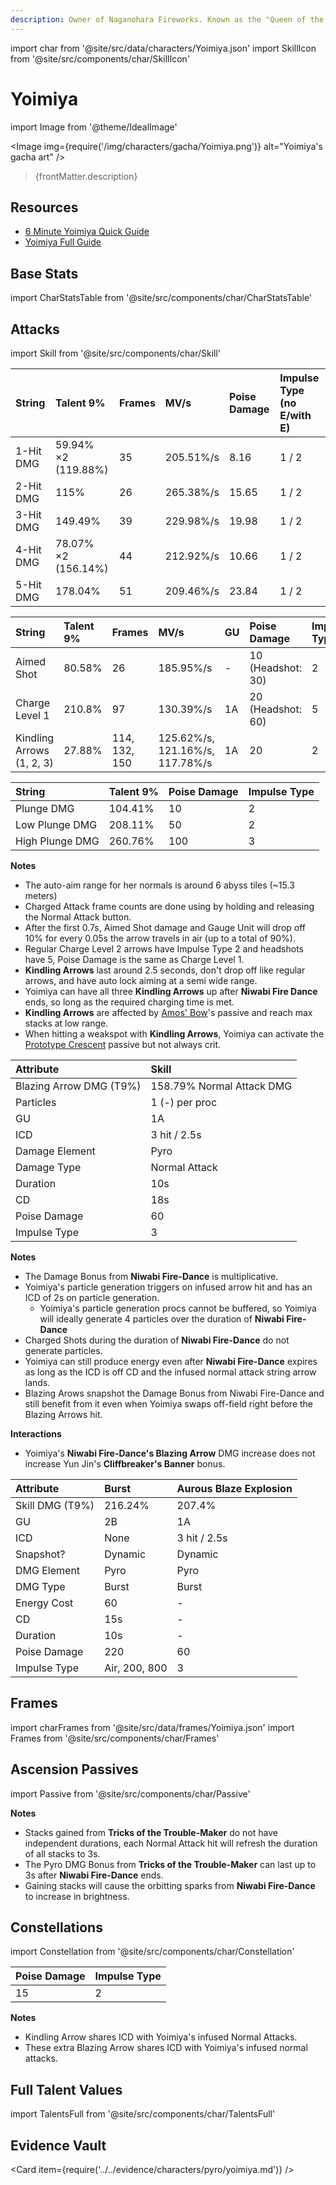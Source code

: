 ```yaml
---
description: Owner of Naganohara Fireworks. Known as the "Queen of the Summer Festival," she excels in her craft of creating fireworks that symbolize people's hopes and dreams.
---
```


import char from '@site/src/data/characters/Yoimiya.json'
import SkillIcon from '@site/src/components/char/SkillIcon'

# Yoimiya

import Image from '@theme/IdealImage'

<Image img={require('/img/characters/gacha/Yoimiya.png')} alt="Yoimiya's gacha art" />
<blockquote>{frontMatter.description}</blockquote>

## Resources

* [6 Minute Yoimiya Quick Guide](https://www.youtube.com/watch?v=FjDsbxPbk50)
* [Yoimiya Full Guide](https://keqingmains.com/yoimiya/)

## Base Stats

import CharStatsTable from '@site/src/components/char/CharStatsTable'

<CharStatsTable char={char} />

## Attacks

import Skill from '@site/src/components/char/Skill'

<Tabs>
<TabItem value='na' label='Normal Attacks'>
<SkillIcon char={char} skill='na' />
<div class='talent-columns'>
<Skill char={char} skill='na' sectionFilter='Normal Attack' />

| String        | Talent 9%           | Frames | MV/s      | Poise Damage | Impulse Type \(no E/with E\) |
| :------------ | :------------------ | :----- | :-------- | :----------- | :--------------------------- |
| 1-Hit DMG     | 59.94% ×2 (119.88%) | 35     | 205.51%/s | 8.16         | 1 / 2                        |
| 2-Hit DMG     | 115%                | 26     | 265.38%/s | 15.65        | 1 / 2                        |
| 3-Hit DMG     | 149.49%             | 39     | 229.98%/s | 19.98        | 1 / 2                        |
| 4-Hit DMG     | 78.07% ×2 (156.14%) | 44     | 212.92%/s | 10.66        | 1 / 2                        |
| 5-Hit DMG     | 178.04%             | 51     | 209.46%/s | 23.84        | 1 / 2                        |

</div>
<div class='talent-columns'>
<Skill char={char} skill='na' sectionFilter='Charged Attack' />

| String                    | Talent 9% | Frames        | MV/s                            | GU  | Poise Damage        | Impulse Type |
| :------------------------ | :-------- | :------------ | :------------------------------ | :-- | :------------------ | :----------- |
| Aimed Shot                | 80.58%    | 26            | 185.95%/s                       | -   | 10 \(Headshot: 30\) | 2            |
| Charge Level 1            | 210.8%    | 97            | 130.39%/s                       | 1A  | 20 \(Headshot: 60\) | 5            |
| Kindling Arrows (1, 2, 3) | 27.88%    | 114, 132, 150 | 125.62%/s, 121.16%/s, 117.78%/s | 1A  | 20                  | 2            |

</div>
<div class='talent-columns'>
<Skill char={char} skill='na' sectionFilter='Plunging Attack' />

| String          | Talent 9% | Poise Damage | Impulse Type |
| :-------------- | :-------- | :----------- | :----------- |
| Plunge DMG      | 104.41%   | 10           | 2            |
| Low Plunge DMG  | 208.11%   | 50           | 2            |
| High Plunge DMG | 260.76%   | 100          | 3            |

</div>

**Notes**

* The auto-aim range for her normals is around 6 abyss tiles (~15.3 meters)
* Charged Attack frame counts are done using by holding and releasing the Normal Attack button.
* After the first 0.7s, Aimed Shot damage and Gauge Unit will drop off 10% for every 0.05s the arrow travels in air \(up to a total of 90%\).
* Regular Charge Level 2 arrows have Impulse Type 2 and headshots have 5, Poise Damage is the same as Charge Level 1.
* **Kindling Arrows** last around 2.5 seconds, don't drop off like regular arrows, and have auto lock aiming at a semi wide range.
* Yoimiya can have all three **Kindling Arrows** up after **Niwabi Fire Dance** ends, so long as the required charging time is met.
* **Kindling Arrows** are affected by [Amos' Bow](../../equipment/weapons/bows.md#amos-bow)'s passive and reach max stacks at low range.
* When hitting a weakspot with **Kindling Arrows**, Yoimiya can activate the [Prototype Crescent](../../equipment/weapons/bows.md#prototype-crescent) passive but not always crit.

</TabItem>

<TabItem value='e' label='Skill'>
<SkillIcon char={char} skill='e' />
<div class='talent-columns'>
<Skill char={char} skill='e' />

| Attribute                 | Skill                     |
| :------------------------ | :------------------------ |
| Blazing Arrow DMG \(T9%\) | 158.79% Normal Attack DMG |
| Particles                 | 1 (-) per proc            |
| GU                        | 1A                        |
| ICD                       | 3 hit / 2.5s              |
| Damage Element            | Pyro                      |
| Damage Type               | Normal Attack             |
| Duration                  | 10s                       |
| CD                        | 18s                       |
| Poise Damage              | 60                        |
| Impulse Type              | 3                         |

</div>

**Notes**

* The Damage Bonus from **Niwabi Fire-Dance** is multiplicative.
* Yoimiya's particle generation triggers on infused arrow hit and has an ICD of 2s on particle generation.
  * Yoimiya's particle generation procs cannot be buffered, so Yoimiya will ideally generate 4 particles over the duration of **Niwabi Fire-Dance**
* Charged Shots during the duration of **Niwabi Fire-Dance** do not generate particles.
* Yoimiya can still produce energy even after **Niwabi Fire-Dance** expires as long as the ICD is off CD and the infused normal attack string arrow lands.
* Blazing Arows snapshot the Damage Bonus from Niwabi Fire-Dance and still benefit from it even when Yoimiya swaps off-field right before the Blazing Arrows hit.

**Interactions**

* Yoimiya's **Niwabi Fire-Dance's Blazing Arrow** DMG increase does not increase Yun Jin's **Cliffbreaker's Banner** bonus.

</TabItem>

<TabItem value='q' label='Burst'>
<SkillIcon char={char} skill='q' />
<div class='talent-columns'>
<Skill char={char} skill='q'/>

| Attribute       | Burst         | Aurous Blaze Explosion |
| :-------------- | :------------ | ---------------------- |
| Skill DMG (T9%) | 216.24%       | 207.4%                 |
| GU              | 2B            | 1A                     |
| ICD             | None          | 3 hit / 2.5s           |
| Snapshot?       | Dynamic       | Dynamic                |
| DMG Element     | Pyro          | Pyro                   |
| DMG Type        | Burst         | Burst                  |
| Energy Cost     | 60            | -                      |
| CD              | 15s           | -                      |
| Duration        | 10s           | -                      |
| Poise Damage    | 220           | 60                     |
| Impulse Type    | Air, 200, 800 | 3                      |

</div>

</TabItem>
</Tabs>

## Frames

import charFrames from '@site/src/data/frames/Yoimiya.json'
import Frames from '@site/src/components/char/Frames'

<Frames data={charFrames} />

## Ascension Passives

import Passive from '@site/src/components/char/Passive'

<Tabs>
<TabItem value='passive' label='Passive'>
<Passive char={char} passive={2} />
</TabItem>

<TabItem value='a1' label='Ascension 1'>
<Passive char={char} passive={0} />

**Notes**

* Stacks gained from **Tricks of the Trouble-Maker** do not have independent durations, each Normal Attack hit will refresh the duration of all stacks to 3s.
* The Pyro DMG Bonus from **Tricks of the Trouble-Maker** can last up to 3s after **Niwabi Fire-Dance** ends.
* Gaining stacks will cause the orbitting sparks from **Niwabi Fire-Dance** to increase in brightness.

</TabItem>

<TabItem value="a4" label="Ascension 4">
<Passive char={char} passive={1} />
</TabItem>
</Tabs>

## Constellations

import Constellation from '@site/src/components/char/Constellation'

<Tabs>
<TabItem value='c1' label='C1'>
<Constellation char={char} constellation={1} />
</TabItem>

<TabItem value='c2' label='C2'>
<Constellation char={char} constellation={2} />
</TabItem>

<TabItem value='c3' label='C3'>
<Constellation char={char} constellation={3} />
</TabItem>

<TabItem value='c4' label='C4'>
<Constellation char={char} constellation={4} />
</TabItem>

<TabItem value='c5' label='C5'>
<Constellation char={char} constellation={5} />
</TabItem>

<TabItem value='c6' label='C6'>
<Constellation char={char} constellation={6} />

| Poise Damage | Impulse Type |
| :----------- | :----------- |
| 15           | 2            |

**Notes**

* Kindling Arrow shares ICD with Yoimiya's infused Normal Attacks.
* These extra Blazing Arrow shares ICD with Yoimiya's infused normal attacks.

</TabItem>
</Tabs>

## Full Talent Values

import TalentsFull from '@site/src/components/char/TalentsFull'

<TalentsFull char={char}/>

## Evidence Vault

<Card item={require('../../evidence/characters/pyro/yoimiya.md')} />
